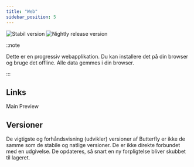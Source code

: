 ```yaml
---
title: "Web"
sidebar_position: 5
---
```


![Stabil version](https://img.shields.io/badge/dynamic/yaml?color=c4840d&label=Stable&query=%24.version&url=https%3A%2F%2Fraw.githubusercontent.com%2FLinwoodDev%2Fbutterfly%2Fstable%2Fapp%2Fpubspec.yaml&style=for-the-badge) ![Nightly release version](https://img.shields.io/badge/dynamic/yaml?color=f7d28c&label=Nightly&query=%24.version&url=https%3A%2F%2Fraw.githubusercontent.com%2FLinwoodDev%2Fbutterfly%2Fnightly%2Fapp%2Fpubspec.yaml&style=for-the-badge)

::note

Dette er en progressiv webapplikation. Du kan installere det på din browser og bruge det offline. Alle data gemmes i din browser.

:::


## Links

<div className="row margin-bottom--lg padding--sm">
<Link className="button button--outline button--info button--lg margin--sm" href="https://web.butterfly.linwood.dev">
  Main
</Link>
<Link className="button button--outline button--danger button--lg margin--sm" href="https://preview.butterfly.linwood.dev">
  Preview
</Link>
</div>

## Versioner

De vigtigste og forhåndsvisning (udvikler) versioner af Butterfly er ikke de samme som de stabile og natlige versioner. De er ikke direkte forbundet med en udgivelse. De opdateres, så snart en ny forpligtelse bliver skubbet til lageret.
